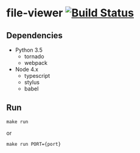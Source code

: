 # file-viewer [![Build Status](https://travis-ci.org/sgkim126/file-viewer.svg?branch=master)](https://travis-ci.org/sgkim126/file-viewer)

## Dependencies
* Python 3.5
    * tornado
    * webpack
* Node 4.x
    * typescript
    * stylus
    * babel

## Run
```
make run
```
or
```
make run PORT={port}
```

